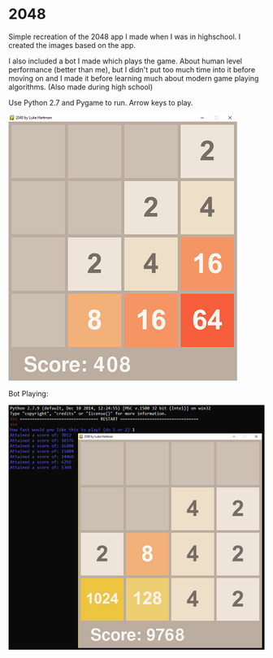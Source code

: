 # 2048

Simple recreation of the 2048 app I made when I was in highschool.
I created the images based on the app.

I also included a bot I made which plays the game. About human level performance (better than me), but I didn't put too much time into it before moving on and I made it before learning much about modern game playing algorithms.
(Also made during high school)

Use Python 2.7 and Pygame to run.
Arrow keys to play.

![](Media/2048.png)

Bot Playing:

![](Media/Bot.PNG)